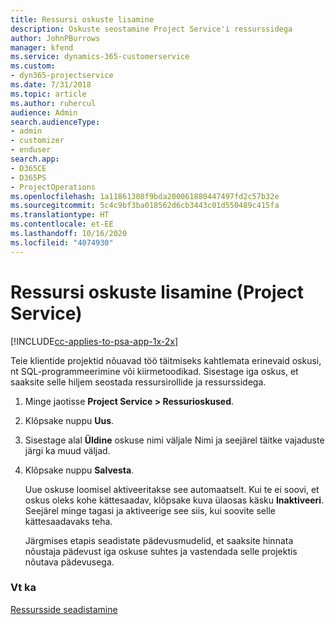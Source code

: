 ```yaml
---
title: Ressursi oskuste lisamine
description: Oskuste seostamine Project Service'i ressurssidega
author: JohnPBurrows
manager: kfend
ms.service: dynamics-365-customerservice
ms.custom:
- dyn365-projectservice
ms.date: 7/31/2018
ms.topic: article
ms.author: ruhercul
audience: Admin
search.audienceType:
- admin
- customizer
- enduser
search.app:
- D365CE
- D365PS
- ProjectOperations
ms.openlocfilehash: 1a11861308f9bda200061880447497fd2c57b32e
ms.sourcegitcommit: 5c4c9bf3ba018562d6cb3443c01d550489c415fa
ms.translationtype: HT
ms.contentlocale: et-EE
ms.lasthandoff: 10/16/2020
ms.locfileid: "4074930"
---
```

# <a name="add-resource-skills-project-service"></a>Ressursi oskuste lisamine (Project Service)

[!INCLUDE[cc-applies-to-psa-app-1x-2x](../includes/cc-applies-to-psa-app-1x-2x.md)]

Teie klientide projektid nõuavad töö täitmiseks kahtlemata erinevaid oskusi, nt SQL-programmeerimine või kiirmetoodikad. Sisestage iga oskus, et saaksite selle hiljem seostada ressursirollide ja ressurssidega.  
  
1. Minge jaotisse **Project Service > Ressurioskused**.  
  
2. Klõpsake nuppu **Uus**.  
  
3. Sisestage alal **Üldine** oskuse nimi väljale Nimi ja seejärel täitke vajaduste järgi ka muud väljad.  
  
4. Klõpsake nuppu **Salvesta**.  
  
   Uue oskuse loomisel aktiveeritakse see automaatselt. Kui te ei soovi, et oskus oleks kohe kättesaadav, klõpsake kuva ülaosas käsku **Inaktiveeri**. Seejärel minge tagasi ja aktiveerige see siis, kui soovite selle kättesaadavaks teha.  
  
   Järgmises etapis seadistate pädevusmudelid, et saaksite hinnata nõustaja pädevust iga oskuse suhtes ja vastendada selle projektis nõutava pädevusega.  
  
### <a name="see-also"></a>Vt ka  
 [Ressursside seadistamine](../psa/set-up-resources.md)

